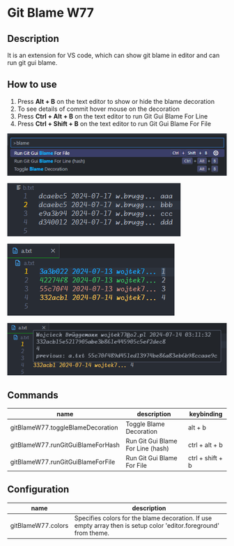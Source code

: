 # Git Blame W77

## Description
It is an extension for VS code, which can show git blame in editor and can run git gui blame.

## How to use
1. Press **Alt + B** on the text editor to show or hide the blame decoration
2. To see details of commit hover mouse on the decoration
3. Press **Ctrl + Alt + B** on the text editor to run Git Gui Blame For Line
4. Press **Ctrl + Shift + B** on the text editor to run Git Gui Blame For File

![Git Blame screeshot 1](images/screenshot1.png)

![Git Blame screeshot 2](images/screenshot2.png)

![Git Blame screeshot 3](images/screenshot3.png)

![Git Blame screeshot 4](images/screenshot4.png)

## Commands
| name | description | keybinding |
| - | - | - |
gitBlameW77.toggleBlameDecoration | Toggle Blame Decoration | alt + b
gitBlameW77.runGitGuiBlameForHash | Run Git Gui Blame For Line (hash) | ctrl + alt + b
gitBlameW77.runGitGuiBlameForFile | Run Git Gui Blame For File | ctrl + shift + b

## Configuration
| name | description |
| - | - |
gitBlameW77.colors | Specifies colors for the blame decoration. If use empty array then is setup color 'editor.foreground' from theme.

